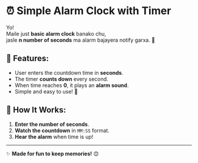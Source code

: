 # ⏰ Simple Alarm Clock with Timer

Yo!  
Maile just **basic alarm clock** banako chu,  
jasle **n number of seconds** ma alarm bajayera notify garxa. 🔔  

## 🔹 Features:
- User enters the countdown time in **seconds**.
- The timer **counts down** every second.
- When time reaches **0**, it plays an **alarm sound**.
- Simple and easy to use! 🚀

## 📌 How It Works:
1. **Enter the number of seconds**.
2. **Watch the countdown** in `MM:SS` format.
3. **Hear the alarm** when time is up!

---

✨ **Made for fun to keep memories!** 😊  
